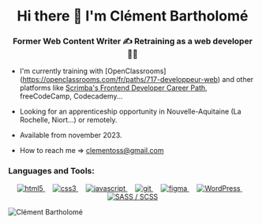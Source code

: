 <h1 align="center">Hi there 👋 I'm Clément Bartholomé</h1>
<h3 align="center">Former Web Content Writer ✍️ Retraining as a web developer 👨‍💻</h3>

- I'm currently training with [OpenClassrooms] (https://openclassrooms.com/fr/paths/717-developpeur-web) and other platforms like [Scrimba's Frontend Developer Career Path](https://scrimba.com/learn/frontend), freeCodeCamp, Codecademy...

- Looking for an apprenticeship opportunity in Nouvelle-Aquitaine (La Rochelle, Niort...) or remotely.

- Available from november 2023.

- How to reach me => clementoss@gmail.com

<h3 align="left">Languages and Tools:</h3>
<p align="center">
    <a href="https://www.w3.org/html/" target="_blank" rel="noreferrer"> <img src="https://img.shields.io/badge/HTML5-E34F26?style=for-the-badge&logo=html5&logoColor=white" alt="html5"/> </a>
    &nbsp;&nbsp;&nbsp;
    <a href="https://www.w3schools.com/css/" target="_blank" rel="noreferrer"> <img src="https://img.shields.io/badge/CSS3-1572B6?style=for-the-badge&logo=css3&logoColor=white" alt="css3"/> </a>
   &nbsp;&nbsp;&nbsp;
    <a href="https://developer.mozilla.org/en-US/docs/Web/JavaScript" target="_blank" rel="noreferrer"> <img src="https://img.shields.io/badge/JavaScript-323330?style=for-the-badge&logo=javascript&logoColor=F7DF1E" alt="javascript"/> </a>
    &nbsp;&nbsp;&nbsp;
    <a href="https://git-scm.com/" target="_blank" rel="noreferrer"> <img src="https://img.shields.io/badge/GIT-E44C30?style=for-the-badge&logo=git&logoColor=white" alt="git"/> </a>
    &nbsp;&nbsp;&nbsp;
    <a href="https://www.figma.com/" target="_blank" rel="noreferrer"> <img src="https://img.shields.io/badge/figma-%23F24E1E.svg?style=for-the-badge&logo=figma&logoColor=white" alt="figma"/> </a>
    &nbsp;&nbsp;&nbsp;
    <a href="https://wordpress.com/fr/" target="_blank" rel="noreferrer"> <img src="https://img.shields.io/badge/WordPress-%23117AC9.svg?style=for-the-badge&logo=WordPress&logoColor=white" alt="WordPress"/> </a>
    &nbsp;&nbsp;&nbsp;
    <a href="https://sass-lang.com/" target="_blank" rel="noreferrer"> <img src="https://img.shields.io/badge/Sass-CC6699?style=for-the-badge&logo=sass&logoColor=white" alt="SASS / SCSS"/> </a>
    
<p align="left"> <img src="https://komarev.com/ghpvc/?username=ClementBartholome&label=Profile%20views&color=0e75b6&style=flat" alt="Clément Bartholomé" /> </p>
